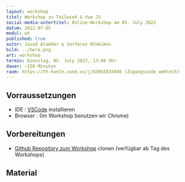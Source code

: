 ```yaml
---
layout: workshop
titel: Workshop zu Tailwind & Vue JS
social-media-untertitel: Online-Workshop am 05. July 2022
datum: 2022-07-05
modul: wt
published: true
autor: Javad Alamdar & Sarfaroz Khakimov
bild: ../hero.png
art: workshop
termin: Dienstag, 05. July 2022, 13:00 Uhr
dauer: ~150 Minuten
raum: https://th-koeln.zoom.us/j/83055835045 (Zugangscode webtech) 
---
```


## Vorraussetzungen
- IDE : [VSCode](https://code.visualstudio.com/download) installieren 
- Browser :  (Im Workshop benutzen wir Chrome)


## Vorbereitungen

- [Github Repository zum Workshop]() clonen (verfügbar ab Tag des Workshops)

## Material
